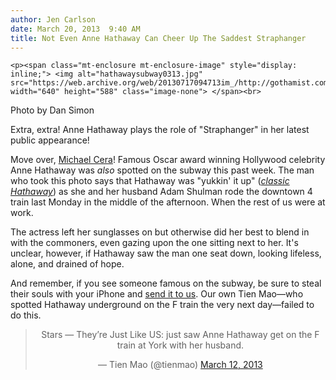 ```yaml
---
author: Jen Carlson
date: March 20, 2013  9:40 AM
title: Not Even Anne Hathaway Can Cheer Up The Saddest Straphanger
---
```



	
	
	
	<p><span class="mt-enclosure mt-enclosure-image" style="display: inline;"> <img alt="hathawaysubway0313.jpg" src="https://web.archive.org/web/20130717094713im_/http://gothamist.com/attachments/arts_jen/hathawaysubway0313.jpg" width="640" height="588" class="image-none"> </span><br>
<span class="photo_caption">Photo by Dan Simon</span></p>

<p>Extra, extra! Anne Hathaway plays the role of &quot;Straphanger&quot; in her latest public appearance!</p>

<p>Move over, <a href="https://web.archive.org/web/20130717094713/http://gothamist.com/2013/03/19/michael_cera_spotted_on_the_subway.php">Michael Cera</a>! Famous Oscar award winning Hollywood celebrity Anne Hathaway was <em>also</em> spotted on the subway this past week. The man who took this photo says that Hathaway was &quot;yukkin&apos; it up&quot; (<a href="https://web.archive.org/web/20130717094713/http://gothamist.com/2012/07/17/anne_hathaway_spotted_breaking_subw.php"><em>classic Hathaway</em></a>) as she and her husband Adam Shulman rode the downtown 4 train last Monday in the middle of the afternoon. When the rest of us were at work.</p>

<p>The actress left her sunglasses on but otherwise did her best to blend in with the commoners, even gazing upon the one sitting next to her. It&apos;s unclear, however, if Hathaway saw the man one seat down, looking lifeless, alone, and drained of hope.</p>

<p>And remember, if you see someone famous on the subway, be sure to steal their souls with your iPhone and <a href="https://web.archive.org/web/20130717094713/mailto:tips@gothamist.com">send it to us</a>. Our own Tien Mao&#x2014;who spotted Hathaway underground on the F train the very next day&#x2014;failed to do this.</p>

<center><blockquote class="twitter-tweet"><p>Stars &#x2014; They&#x2019;re Just Like US: just saw Anne Hathaway get on the F train at York with her husband.</p>&#x2014; Tien Mao (@tienmao) <a href="https://web.archive.org/web/20130717094713/https://twitter.com/tienmao/status/311486129784365058">March 12, 2013</a></blockquote>
<script async src="//web.archive.org/web/20130717094713js_/http://platform.twitter.com/widgets.js" charset="utf-8"></script></center>
	
	
	
	
	
